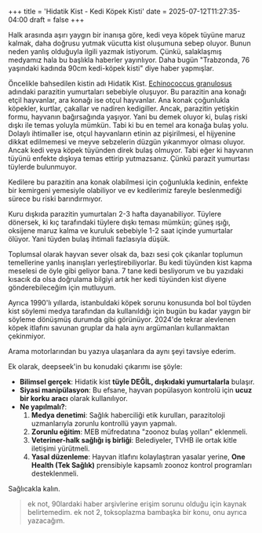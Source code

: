+++
title = 'Hidatik Kist - Kedi Köpek Kisti'
date = 2025-07-12T11:27:35-04:00
draft = false
+++

Halk arasında aşırı yaygın bir inanışa göre, kedi veya köpek tüyüne maruz kalmak, daha doğrusu yutmak vücutta kist oluşumuna sebep oluyor. Bunun neden yanlış olduğuyla ilgili yazmak istiyorum. Çünkü, salaklaşmış medyamız hala bu başlıkla haberler yayınlıyor. Daha bugün "Trabzonda, 76 yaşındaki kadında 90cm kedi-köpek kisti" diye haber yapmışlar.

Öncelikle bahsedilen kistin adı Hidatik Kist. [Echinococcus granulosus](https://tr.wikipedia.org/wiki/Echinococcus_granulosus) adındaki parazitin yumurtaları sebebiyle oluşuyor. Bu parazitin ana konağı etçil hayvanlar, ara konağı ise otçul hayvanlar. Ana konak çoğunlukla köpekler, kurtlar, çakallar ve nadiren kedigiller. Ancak, parazitin yetişkin formu, hayvanın bağırsağında yaşıyor. Yani bu demek oluyor ki, bulaş riski dışkı ile temas yoluyla mümkün. Tabi ki bu en temel ara konağa bulaş yolu. Dolaylı  ihtimaller ise, otçul hayvanların etinin az pişirilmesi, el hijyenine dikkat edilmemesi ve meyve sebzelerin düzgün yıkanmıyor olması oluyor. Ancak kedi veya köpek tüyünden direk bulaş olmuyor. Tabi eğer ki hayvanın tüyünü enfekte dışkıya temas ettirip yutmazsanız. Çünkü parazit yumurtası tüylerde bulunmuyor.

Kedilere bu parazitin ana konak olabilmesi için çoğunlukla kedinin, enfekte bir kemirgeni yemesiyle olabiliyor ve ev kedilerimiz fareyle beslenmediği sürece bu riski barındırmıyor.

Kuru dışkıda parazitin yumurtaları 2-3 hafta dayanabiliyor. Tüylere dönersek, ki kıç tarafındaki tüylere dışkı teması mümkün; güneş ışığı, oksijene maruz kalma ve kuruluk sebebiyle 1-2 saat içinde yumurtalar ölüyor. Yani tüyden bulaş ihtimali fazlasıyla düşük.

Toplumsal olarak hayvan sever olsak da, bazı sesi çok çıkanlar toplumun temellerine yanlış inanışları yerleştirebiliyorlar. Bu kedi tüyünden kist kapma meselesi de öyle gibi geliyor bana. 7 tane kedi besliyorum ve bu yazıdaki kısacık da olsa doğrulama bilgiyi artık her kedi tüyünden kist diyene gönderebileceğim için mutluyum.

Ayrıca 1990'lı yıllarda, istanbuldaki köpek sorunu konusunda bol bol tüyden kist söylemi medya tarafından da kullanıldığı için bugün bu kadar yaygın bir söyleme dönüşmüş durumda gibi görünüyor. 2024'de tekrar alevlenen köpek itlafını savunan gruplar da hala aynı argümanları kullanmaktan çekinmiyor.

Arama motorlarından bu yazıya ulaşanlara da aynı şeyi tavsiye ederim.

Ek olarak, deepseek'in bu konudaki çıkarımı ise şöyle:

- **Bilimsel gerçek**: Hidatik kist **tüyle DEĞİL, dışkıdaki yumurtalarla** bulaşır.
- **Siyasi manipülasyon**: Bu efsane, hayvan popülasyon kontrolü için **ucuz bir korku aracı** olarak kullanılıyor.
- **Ne yapılmalı?**:
    1. **Medya denetimi**: Sağlık haberciliği etik kurulları, parazitoloji uzmanlarıyla zorunlu kontrollü yayın yapmalı.
    2. **Zorunlu eğitim**: MEB müfredatına "zoonoz bulaş yolları" eklenmeli.
    3. **Veteriner-halk sağlığı iş birliği**: Belediyeler, TVHB ile ortak kitle iletişimi yürütmeli.
    4. **Yasal düzenleme**: Hayvan itlafını kolaylaştıran yasalar yerine, **One Health (Tek Sağlık)** prensibiyle kapsamlı zoonoz kontrol programları desteklenmeli.

Sağlıcakla kalın.

> ek not, 90lardaki haber arşivlerine erişim sorunu olduğu için kaynak belirtemedim.
> ek not 2, toksoplazma bambaşka bir konu, onu ayrıca yazacağım.

